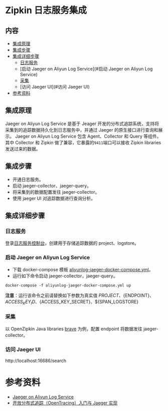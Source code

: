 # Zipkin 日志服务集成

## 内容

* [集成原理](#集成原理)
* [集成步骤](#集成步骤)
* [集成详细步骤](#集成详细步骤)
  * [日志服务](#日志服务)
  * [启动 Jaeger on Aliyun Log Service](#启动 Jaeger on Aliyun Log Service)
  * [采集](#采集)
  * [访问 Jaeger UI](#访问 Jaeger UI)
* [参考资料](#参考资料)

## 集成原理
Jaeger on Aliyun Log Service 是基于 Jeager 开发的分布式追踪系统，支持将采集到的追踪数据持久化到日志服务中，并通过 Jaeger 的原生接口进行查询和展示。
Jaeger on Aliyun Log Service 包含 Agent、Collector 和 Query 等组件。其中 Collector 和 Zipkin 做了兼容，它暴露的`9411`端口可以接收 Zipkin libraries 发送过来的数据。

## 集成步骤
* 开通日志服务。
* 启动 jaeger-collector、jaeger-query。
* 将采集到的数据配置发往 jaeger-collector。
* 使用 jaeger UI 对追踪数据进行查询分析。

## 集成详细步骤
### 日志服务
登录[日志服务控制台](https://sls.console.aliyun.com/#/)，创建用于存储追踪数据的 project、logstore。

### 启动 Jaeger on Aliyun Log Service
* 下载 docker-compose 模板 [aliyunlog-jaeger-docker-compose.yml](https://github.com/aliyun/aliyun-log-jaeger/blob/master/docker-compose/aliyunlog-jaeger-docker-compose.yml)。
* 运行如下命令启动 jaeger-collector，jaeger-query。
```
docker-compose -f aliyunlog-jaeger-docker-compose.yml up
```
**注意**：运行该命令之前请替换如下参数为真实值 ${PROJECT}、${ENDPOINT}、${ACCESS_KEY_ID}、${ACCESS_KEY_SECRET}、${SPAN_LOGSTORE}

### 采集
以 OpenZipkin Java libraries [brave](https://github.com/openzipkin/brave/tree/master/spring-beans) 为例，配置 endpoint 将数据发往 jaeger-collector。

### 访问 Jaeger UI
http://localhost:16686/search

# 参考资料
* [Jaeger on Aliyun Log Service](https://github.com/aliyun/aliyun-log-jaeger)
* [开放分布式追踪（OpenTracing）入门与 Jaeger 实现](https://yq.aliyun.com/articles/514488?spm=a2c4e.11153959.0.0.5a0447a2hNtH2h)
